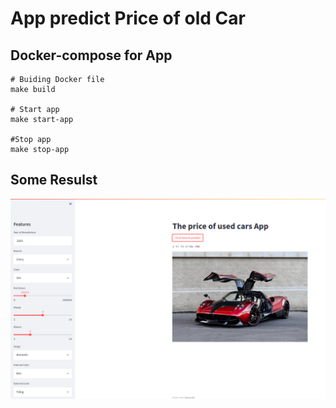 # App predict Price of old Car

## Docker-compose for App

```
# Buiding Docker file
make build

# Start app
make start-app

#Stop app
make stop-app
```

## Some Resulst

![alt text](demo.png "App")

